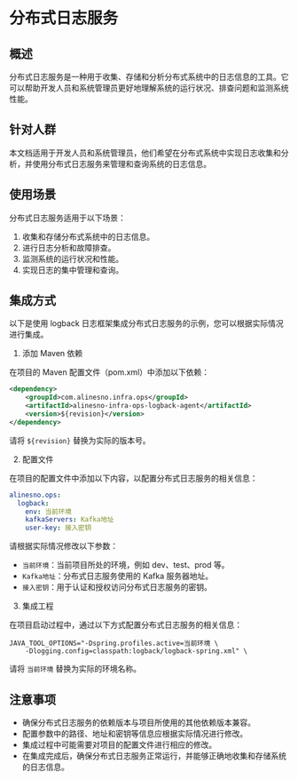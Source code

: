 # 分布式日志服务

## 概述

分布式日志服务是一种用于收集、存储和分析分布式系统中的日志信息的工具。它可以帮助开发人员和系统管理员更好地理解系统的运行状况、排查问题和监测系统性能。

## 针对人群

本文档适用于开发人员和系统管理员，他们希望在分布式系统中实现日志收集和分析，并使用分布式日志服务来管理和查询系统的日志信息。

## 使用场景

分布式日志服务适用于以下场景：

1. 收集和存储分布式系统中的日志信息。
2. 进行日志分析和故障排查。
3. 监测系统的运行状况和性能。
4. 实现日志的集中管理和查询。

## 集成方式

以下是使用 logback 日志框架集成分布式日志服务的示例，您可以根据实际情况进行集成。

1. 添加 Maven 依赖

在项目的 Maven 配置文件（pom.xml）中添加以下依赖：

```xml
<dependency>
    <groupId>com.alinesno.infra.ops</groupId>
    <artifactId>alinesno-infra-ops-logback-agent</artifactId>
    <version>${revision}</version>
</dependency>
```

请将 `${revision}` 替换为实际的版本号。

2. 配置文件

在项目的配置文件中添加以下内容，以配置分布式日志服务的相关信息：

```yaml
alinesno.ops:
  logback:
    env: 当前环境
    kafkaServers: Kafka地址
    user-key: 接入密钥
```

请根据实际情况修改以下参数：

- `当前环境`：当前项目所处的环境，例如 dev、test、prod 等。
- `Kafka地址`：分布式日志服务使用的 Kafka 服务器地址。
- `接入密钥`：用于认证和授权访问分布式日志服务的密钥。

3. 集成工程

在项目启动过程中，通过以下方式配置分布式日志服务的相关信息：

```shell
JAVA_TOOL_OPTIONS="-Dspring.profiles.active=当前环境 \
	-Dlogging.config=classpath:logback/logback-spring.xml" \
```

请将 `当前环境` 替换为实际的环境名称。

## 注意事项

- 确保分布式日志服务的依赖版本与项目所使用的其他依赖版本兼容。
- 配置参数中的路径、地址和密钥等信息应根据实际情况进行修改。
- 集成过程中可能需要对项目的配置文件进行相应的修改。
- 在集成完成后，确保分布式日志服务正常运行，并能够正确地收集和存储系统的日志信息。
